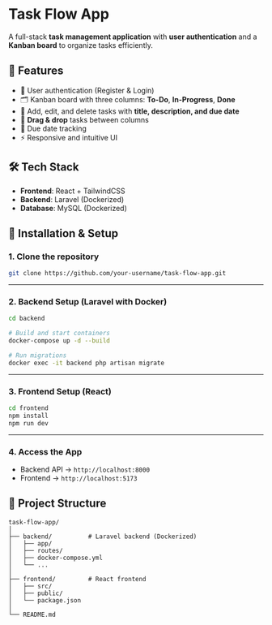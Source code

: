 
# Task Flow App  

A full-stack **task management application** with **user authentication** and a **Kanban board** to organize tasks efficiently.  

## 🚀 Features  

- 🔐 User authentication (Register & Login)  
- 🗂️ Kanban board with three columns: **To-Do**, **In-Progress**, **Done**  
- 📝 Add, edit, and delete tasks with **title, description, and due date**  
- 🔄 **Drag & drop** tasks between columns  
- 📅 Due date tracking  
- ⚡ Responsive and intuitive UI  

## 🛠️ Tech Stack  

- **Frontend**: React + TailwindCSS  
- **Backend**: Laravel (Dockerized)  
- **Database**: MySQL (Dockerized)  

## 🔧 Installation & Setup  

### 1. Clone the repository  
```bash
git clone https://github.com/your-username/task-flow-app.git
```

---

### 2. Backend Setup (Laravel with Docker)  
```bash
cd backend

# Build and start containers
docker-compose up -d --build

# Run migrations
docker exec -it backend php artisan migrate
```

---

### 3. Frontend Setup (React)  
```bash
cd frontend
npm install
npm run dev
```

---

### 4. Access the App  
- Backend API → `http://localhost:8000`  
- Frontend → `http://localhost:5173`  

## 📂 Project Structure  

```
task-flow-app/
│
├── backend/          # Laravel backend (Dockerized)
│   ├── app/
│   ├── routes/
│   ├── docker-compose.yml
│   └── ...
│
├── frontend/         # React frontend
│   ├── src/
│   ├── public/
│   └── package.json
│
└── README.md
```
